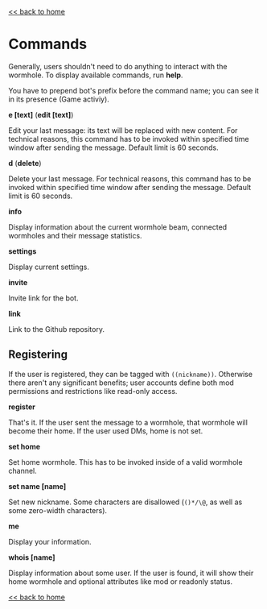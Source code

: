 [<< back to home](index.md)

# Commands

Generally, users shouldn't need to do anything to interact with the wormhole. To display available commands, run **help**.

You have to prepend bot's prefix before the command name; you can see it in its presence (Game activiy).

**e [text]** (**edit [text]**)

Edit your last message: its text will be replaced with new content. For technical reasons, this command has to be invoked within specified time window after sending the message. Default limit is 60 seconds.

**d** (**delete**)

Delete your last message. For technical reasons, this command has to be invoked within specified time window after sending the message. Default limit is 60 seconds.

**info**

Display information about the current wormhole beam, connected wormholes and their message statistics.

**settings**

Display current settings.

**invite**

Invite link for the bot.

**link**

Link to the Github repository.

## Registering

If the user is registered, they can be tagged with `((nickname))`. Otherwise there aren't any significant benefits; user accounts define both mod permissions and restrictions like read-only access.

**register**

That's it. If the user sent the message to a wormhole, that wormhole will become their home. If the user used DMs, home is not set.

**set home**

Set home wormhole. This has to be invoked inside of a valid wormhole channel.

**set name [name]**

Set new nickname. Some characters are disallowed (`()*/\@`, as well as some zero-width characters).

**me**

Display your information.

**whois [name]**

Display information about some user. If the user is found, it will show their home wormhole and optional attributes like mod or readonly status.

[<< back to home](index.md)
